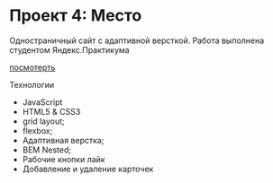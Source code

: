# Проект 4: Место

Одностраничный сайт с адаптивной версткой. Работа выполнена студентом Яндекс.Практикума

[посмотерть](https://rexsatanas.github.io/mesto/)

Технологии

* JavaScript
* HTML5 & CSS3
* grid layout;
* flexbox;
* Адаптивная верстка;
* BEM Nested;
* Рабочие кнопки лайк 
* Добавление и удаление карточек 


